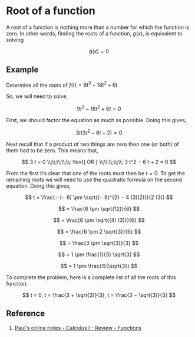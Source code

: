 # Root of a function
 

A root of a function is nothing more than a number for which the function is zero. In other words, finding the roots of a function, $g(x)$, is equivalent to solving

$$
g(x) = 0
$$

## Example

Determine all the roots of $f(t) = 9 t^3 − 18 t^2 + 6 t$

So, we will need to solve,

$$
9 t^3 − 18 t^2 + 6 t = 0
$$

First, we should factor the equation as much as possible. Doing this gives,

$$
3 t (3 t^2 − 6 t + 2) = 0
$$

Next recall that if a product of two things are zero then one (or both) of them had to be zero. This means that,

$$
3 t = 0
\\;\\;\\;\\;\\;
\text{ OR }
\\;\\;\\;\\;\\;
3 t^2 − 6 t + 2 = 0
$$

From the first it’s clear that one of the roots must then be $t = 0$. To get the remaining roots we will need to use the quadratic formula on the second equation. Doing this gives,

$$
t = \frac{− (− 6) \pm \sqrt{(− 6)^{2} − 4 (3)(2)}}{2 (3)}
$$

$$
= \frac{6 \pm \sqrt{12}}{6}
$$

$$
= \frac{6 \pm \sqrt{(4) (3)}}{6}
$$

$$
= \frac{6 \pm 2 \sqrt{3}}{6}
$$

$$
= \frac{3 \pm \sqrt{3}}{3}
$$

$$
= 1 \pm \frac{1}{3} \sqrt{3}
$$

$$
= 1 \pm \frac{1}{\sqrt{3}}
$$

To complete the problem, here is a complete list of all the roots of this function.

$$
t = 0, t = \frac{3 + \sqrt{3}}{3}, t = \frac{3 − \sqrt{3}}{3}
$$

## Reference

1. [Paul's online notes - Calculus I - Review - Functions](https://tutorial.math.lamar.edu/Classes/CalcI/Functions.aspx)